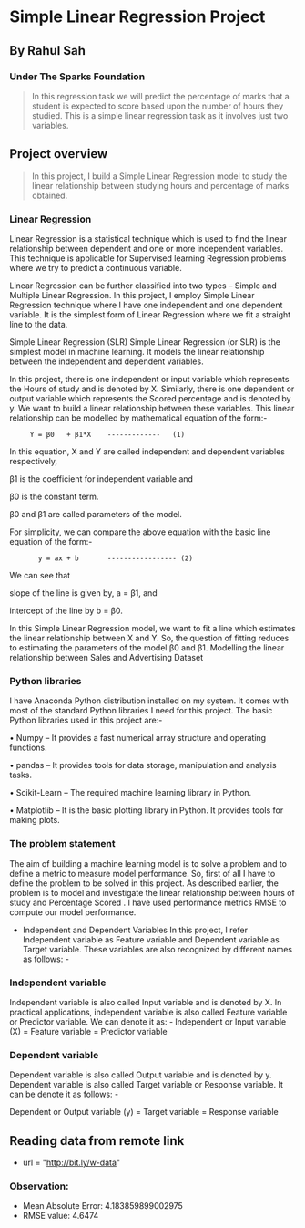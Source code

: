 # Simple Linear Regression Project
## By Rahul Sah
### Under The Sparks Foundation
> In this regression task we will predict the percentage of marks that a student is expected to score based upon the number of hours they studied. This is a simple linear regression task as it involves just two variables.

## Project overview
> In this project, I build a Simple Linear Regression model to study the linear relationship between studying hours and percentage of marks obtained.

### Linear Regression
Linear Regression is a statistical technique which is used to find the linear relationship between dependent and one or more independent variables. This technique is applicable for Supervised learning Regression problems where we try to predict a continuous variable.

Linear Regression can be further classified into two types – Simple and Multiple Linear Regression. In this project, I employ Simple Linear Regression technique where I have one independent and one dependent variable. It is the simplest form of Linear Regression where we fit a straight line to the data.

Simple Linear Regression (SLR) Simple Linear Regression (or SLR) is the simplest model in machine learning. It models the linear relationship between the independent and dependent variables.

In this project, there is one independent or input variable which represents the Hours of study and is denoted by X. Similarly, there is one dependent or output variable which represents the Scored percentage and is denoted by y. We want to build a linear relationship between these variables. This linear relationship can be modelled by mathematical equation of the form:-

         Y = β0   + β1*X    -------------   (1)
In this equation, X and Y are called independent and dependent variables respectively,

β1 is the coefficient for independent variable and

β0 is the constant term.

β0 and β1 are called parameters of the model.

For simplicity, we can compare the above equation with the basic line equation of the form:-

           y = ax + b       ----------------- (2)
We can see that

slope of the line is given by, a = β1, and

intercept of the line by b = β0.

In this Simple Linear Regression model, we want to fit a line which estimates the linear relationship between X and Y. So, the question of fitting reduces to estimating the parameters of the model β0 and β1.
Modelling the linear relationship between Sales and Advertising Dataset
       


### Python libraries
I have Anaconda Python distribution installed on my system. It comes with most of the standard Python libraries I need for this project. The basic Python libraries used in this project are:-

• Numpy – It provides a fast numerical array structure and operating functions.

• pandas – It provides tools for data storage, manipulation and analysis tasks.

• Scikit-Learn – The required machine learning library in Python.

• Matplotlib – It is the basic plotting library in Python. It provides tools for making plots.

       

### The problem statement
The aim of building a machine learning model is to solve a problem and to define a metric to measure model performance. So, first of all I have to define the problem to be solved in this project. As described earlier, the problem is to model and investigate the linear relationship between hours of study and Percentage Scored . I have used performance metrics RMSE to compute our model performance.

- Independent and Dependent Variables
In this project, I refer Independent variable as Feature variable and Dependent variable as Target variable. These variables are also recognized by different names as follows: -

### Independent variable
Independent variable is also called Input variable and is denoted by X. In practical applications, independent variable is also called Feature variable or Predictor variable. We can denote it as: - Independent or Input variable (X) = Feature variable = Predictor variable

### Dependent variable
Dependent variable is also called Output variable and is denoted by y. Dependent variable is also called Target variable or Response variable. It can be denote it as follows: -

Dependent or Output variable (y) = Target variable = Response variable


## Reading data from remote link
- url = "http://bit.ly/w-data"
### Observation:
- Mean Absolute Error: 4.183859899002975
- RMSE value: 4.6474
